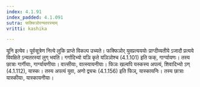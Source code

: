 ```yaml
---
index: 4.1.91
index_padded: 4.1.091
sutra: फक्फिञोरन्यतरस्याम्
vritti: kashika

---
```

यूनि इत्येव। पूर्वसूत्रेण नित्ये लुकि प्राप्ते विकल्प उच्यते। फक्फिञोर् युवप्रत्यययोः प्राग्दीव्यतीये ऽजादौ प्रत्यये विवक्षिते ऽन्यतरस्यां लुग् भवति। गर्गादिभ्यो यञि कृते यञिञोश्च (4.1.101) इति फक्, गार्ग्यायणः। तस्य छात्राः गार्गीयाः, गार्ग्यायणीयाः। वात्सीयाः, वात्स्यायनीयाः। फिञः खल्वपि यस्कस्य अपत्यं, शिवादिभ्यो ऽण् (4.1.112), यास्कः। तस्य अपत्यं युवा, अणो द्व्यचः (4.1.156) इति फिञ्, यास्कायनिः। तस्य छात्राः यास्कीयाः, यास्कायनीयाः।